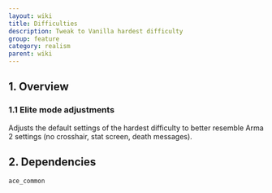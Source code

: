 ```yaml
---
layout: wiki
title: Difficulties
description: Tweak to Vanilla hardest difficulty
group: feature
category: realism
parent: wiki
---
```


## 1. Overview

### 1.1 Elite mode adjustments
Adjusts the default settings of the hardest difficulty to better resemble Arma 2 settings (no crosshair, stat screen, death messages).

## 2. Dependencies

`ace_common`
